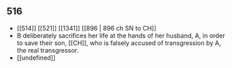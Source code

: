 ## 516
- [[514]] [[521]] [[1341]] [[896 | 896 ch SN to CH]] 
- B deliberately sacrifices her life at the hands of her husband, A, in order to save their son, [[CH]], who is falsely accused of transgression by A, the real transgressor.
- [[undefined]] 

